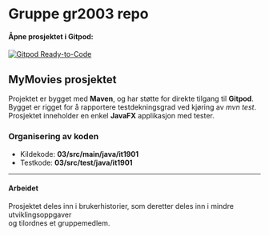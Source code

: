 # Gruppe gr2003 repo
#### Åpne prosjektet i Gitpod:
[![Gitpod Ready-to-Code](https://img.shields.io/badge/Gitpod-Ready--to--Code-blue?logo=gitpod)](https://gitpod.idi.ntnu.no/#https://gitlab.stud.idi.ntnu.no/it1901/groups-2020/gr2003/gr2003) 


## MyMovies prosjektet
Projektet er bygget med **Maven**, og har støtte for direkte tilgang til **Gitpod**.
Bygget er rigget for å rapportere testdekningsgrad ved kjøring av *mvn test*.
Prosjektet inneholder en enkel **JavaFX** applikasjon med tester.   


### Organisering av koden 
- Kildekode: **03/src/main/java/it1901**
- Testkode: **03/src/test/java/it1901**

---

#### Arbeidet 
Prosjektet deles inn i brukerhistorier, som deretter deles inn i mindre utviklingsoppgaver  
og tilordnes et gruppemedlem.  
